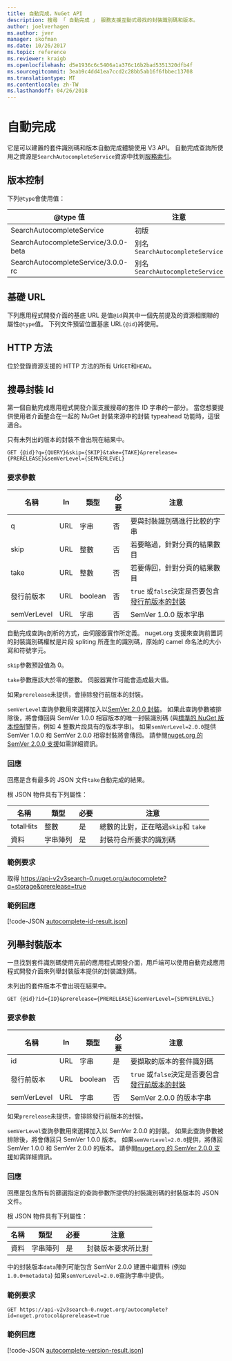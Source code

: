 ```yaml
---
title: 自動完成，NuGet API
description: 搜尋 「 自動完成 」 服務支援互動式尋找的封裝識別碼和版本。
author: joelverhagen
ms.author: jver
manager: skofman
ms.date: 10/26/2017
ms.topic: reference
ms.reviewer: kraigb
ms.openlocfilehash: d5e1936c6c5406a1a376c16b2bad5351320dfb4f
ms.sourcegitcommit: 3eab9c4dd41ea7ccd2c28bb5ab16f6fbbec13708
ms.translationtype: MT
ms.contentlocale: zh-TW
ms.lasthandoff: 04/26/2018
---
```

# <a name="autocomplete"></a>自動完成

它是可以建置的套件識別碼和版本自動完成體驗使用 V3 API。 自動完成查詢所使用之資源是`SearchAutocompleteService`資源中找到[服務索引](service-index.md)。

## <a name="versioning"></a>版本控制

下列`@type`會使用值：

@type 值                          | 注意
------------------------------------ | -----
SearchAutocompleteService            | 初版
SearchAutocompleteService/3.0.0-beta | 別名 `SearchAutocompleteService`
SearchAutocompleteService/3.0.0-rc   | 別名 `SearchAutocompleteService`

## <a name="base-url"></a>基礎 URL

下列應用程式開發介面的基底 URL 是值`@id`與其中一個先前提及的資源相關聯的屬性`@type`值。 下列文件預留位置基底 URL`{@id}`將使用。

## <a name="http-methods"></a>HTTP 方法

位於登錄資源支援的 HTTP 方法的所有 Url`GET`和`HEAD`。

## <a name="search-for-package-ids"></a>搜尋封裝 Id

第一個自動完成應用程式開發介面支援搜尋的套件 ID 字串的一部分。 當您想要提供使用者介面整合在一起的 NuGet 封裝來源中的封裝 typeahead 功能時，這很適合。

只有未列出的版本的封裝不會出現在結果中。

    GET {@id}?q={QUERY}&skip={SKIP}&take={TAKE}&prerelease={PRERELEASE}&semVerLevel={SEMVERLEVEL}

### <a name="request-parameters"></a>要求參數

名稱        | In     | 類型    | 必要 | 注意
----------- | ------ | ------- | -------- | -----
q           | URL    | 字串  | 否       | 要與封裝識別碼進行比較的字串
skip        | URL    | 整數 | 否       | 若要略過，針對分頁的結果數目
take        | URL    | 整數 | 否       | 若要傳回，針對分頁的結果數目
發行前版本  | URL    | boolean | 否       | `true` 或`false`決定是否要包含[發行前版本的封裝](../create-packages/prerelease-packages.md)
semVerLevel | URL    | 字串  | 否       | SemVer 1.0.0 版本字串 

自動完成查詢`q`剖析的方式，由伺服器實作所定義。 nuget.org 支援來查詢前置詞的封裝識別碼權杖是片段 spliting 所產生的識別碼，原始的 camel 命名法的大小寫和符號字元。

`skip`參數預設值為 0。

`take`參數應該大於零的整數。 伺服器實作可能會造成最大值。

如果`prerelease`未提供，會排除發行前版本的封裝。

`semVerLevel`查詢參數用來選擇加入以[SemVer 2.0.0 封裝](https://github.com/NuGet/Home/wiki/SemVer2-support-for-nuget.org-%28server-side%29#identifying-semver-v200-packages)。
如果此查詢參數被排除後，將會傳回與 SemVer 1.0.0 相容版本的唯一封裝識別碼 (與[標準的 NuGet 版本控制](../reference/package-versioning.md)警告，例如 4 整數片段具有的版本字串)。
如果`semVerLevel=2.0.0`提供 SemVer 1.0.0 和 SemVer 2.0.0 相容封裝將會傳回。 請參閱[nuget.org 的 SemVer 2.0.0 支援](https://github.com/NuGet/Home/wiki/SemVer2-support-for-nuget.org-%28server-side%29)如需詳細資訊。

### <a name="response"></a>回應

回應是含有最多的 JSON 文件`take`自動完成的結果。

根 JSON 物件具有下列屬性：

名稱      | 類型             | 必要 | 注意
--------- | ---------------- | -------- | -----
totalHits | 整數          | 是      | 總數的比對，正在略過`skip`和 `take`
資料      | 字串陣列 | 是      | 封裝符合所要求的識別碼

### <a name="sample-request"></a>範例要求

取得 https://api-v2v3search-0.nuget.org/autocomplete?q=storage&prerelease=true

### <a name="sample-response"></a>範例回應

[!code-JSON [autocomplete-id-result.json](./_data/autocomplete-id-result.json)]

## <a name="enumerate-package-versions"></a>列舉封裝版本

一旦找到套件識別碼使用先前的應用程式開發介面，用戶端可以使用自動完成應用程式開發介面來列舉封裝版本提供的封裝識別碼。

未列出的套件版本不會出現在結果中。

    GET {@id}?id={ID}&prerelease={PRERELEASE}&semVerLevel={SEMVERLEVEL}

### <a name="request-parameters"></a>要求參數

名稱        | In     | 類型    | 必要 | 注意
----------- | ------ | ------- | -------- | -----
id          | URL    | 字串  | 是      | 要擷取的版本的套件識別碼
發行前版本  | URL    | boolean | 否       | `true` 或`false`決定是否要包含[發行前版本的封裝](../create-packages/prerelease-packages.md)
semVerLevel | URL    | 字串  | 否       | SemVer 2.0.0 的版本字串 

如果`prerelease`未提供，會排除發行前版本的封裝。

`semVerLevel`查詢參數用來選擇加入以 SemVer 2.0.0 的封裝。 如果此查詢參數被排除後，將會傳回只 SemVer 1.0.0 版本。 如果`semVerLevel=2.0.0`提供，將傳回 SemVer 1.0.0 和 SemVer 2.0.0 的版本。 請參閱[nuget.org 的 SemVer 2.0.0 支援](https://github.com/NuGet/Home/wiki/SemVer2-support-for-nuget.org-%28server-side%29)如需詳細資訊。

### <a name="response"></a>回應

回應是包含所有的篩選指定的查詢參數所提供的封裝識別碼的封裝版本的 JSON 文件。

根 JSON 物件具有下列屬性：

名稱      | 類型             | 必要 | 注意
--------- | ---------------- | -------- | -----
資料      | 字串陣列 | 是      | 封裝版本要求所比對

中的封裝版本`data`陣列可能包含 SemVer 2.0.0 建置中繼資料 (例如`1.0.0+metadata`) 如果`semVerLevel=2.0.0`查詢字串中提供。

### <a name="sample-request"></a>範例要求

    GET https://api-v2v3search-0.nuget.org/autocomplete?id=nuget.protocol&prerelease=true

### <a name="sample-response"></a>範例回應

[!code-JSON [autocomplete-version-result.json](./_data/autocomplete-version-result.json)]
